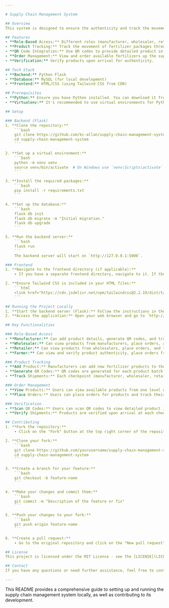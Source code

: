 ```yaml
---

# Supply Chain Management System

## Overview
This system is designed to ensure the authenticity and track the movement of fertilizer packages from manufacturers to suppliers, retailers, and farmers. It provides a seamless way to monitor the supply chain, using QR codes for tracking and verifying product information at each checkpoint.

## Features
- **Role-Based Access:** Different roles (manufacturer, wholesaler, retailer, farmer) with specific functionalities.
- **Product Tracking:** Track the movement of fertilizer packages through the supply chain.
- **QR Code Integration:** Use QR codes to provide detailed product information and verify authenticity.
- **Order Management:** View and order available fertilizers up the supply chain.
- **Verification:** Verify products upon arrival for authenticity.

## Tech Stack
- **Backend:** Python Flask
- **Database:** MySQL (for local development)
- **Frontend:** HTML/CSS (using Tailwind CSS from CDN)

## Prerequisites
- **Python:** Ensure you have Python installed. You can download it from [here](https://www.python.org/).
- **Virtualenv:** It's recommended to use virtual environments for Python projects. You can install it using `pip install virtualenv`.

## Setup

### Backend (Flask)
1. **Clone the repository:**
    ```bash
    git clone https://github.com/kc-allan/supply-chain-management-system.git
    cd supply-chain-management-system
    ```

2. **Set up a virtual environment:**
    ```bash
    python -m venv venv
    source venv/bin/activate  # On Windows use `venv\Scripts\activate`
    ```

3. **Install the required packages:**
    ```bash
    pip install -r requirements.txt
    ```

4. **Set up the database:**
    ```bash
    flask db init
    flask db migrate -m "Initial migration."
    flask db upgrade
    ```

5. **Run the backend server:**
    ```bash
    flask run
    ```
    The backend server will start on `http://127.0.0.1:5000`.

### Frontend
1. **Navigate to the frontend directory (if applicable):**
    - If you have a separate frontend directory, navigate to it. If the frontend files are integrated with Flask templates, skip this step.

2. **Ensure Tailwind CSS is included in your HTML files:**
    ```html
    <link href="https://cdn.jsdelivr.net/npm/tailwindcss@2.2.19/dist/tailwind.min.css" rel="stylesheet">
    ```

## Running the Project Locally
1. **Start the backend server (Flask):** Follow the instructions in the Backend section above.
2. **Access the application:** Open your web browser and go to `http://localhost:5000`.

## Key Functionalities

### Role-Based Access
- **Manufacturer:** Can add product details, generate QR codes, and track shipments to wholesalers.
- **Wholesaler:** Can view products from manufacturers, place orders, and track shipments to retailers.
- **Retailer:** Can view products from wholesalers, place orders, and track shipments to farmers.
- **Farmer:** Can view and verify product authenticity, place orders from retailers.

### Product Tracking
- **Add Product:** Manufacturers can add new fertilizer products to the system.
- **Generate QR Codes:** QR codes are generated for each product batch to ensure traceability.
- **Track Shipments:** Each checkpoint (manufacturer, wholesaler, retailer, farmer) can update the status of the shipments.

### Order Management
- **View Products:** Users can view available products from one level up in the supply chain.
- **Place Orders:** Users can place orders for products and track their status.

### Verification
- **Scan QR Codes:** Users can scan QR codes to view detailed product information and verify authenticity.
- **Verify Shipments:** Products are verified upon arrival at each checkpoint to ensure they are authentic and tamper-free.

## Contributing
1. **Fork the repository:**
    - Click on the "Fork" button at the top right corner of the repository page.

2. **Clone your fork:**
    ```bash
    git clone https://github.com/yourusername/supply-chain-management-system.git
    cd supply-chain-management-system
    ```

3. **Create a branch for your feature:**
    ```bash
    git checkout -b feature-name
    ```

4. **Make your changes and commit them:**
    ```bash
    git commit -m "Description of the feature or fix"
    ```

5. **Push your changes to your fork:**
    ```bash
    git push origin feature-name
    ```

6. **Create a pull request:**
    - Go to the original repository and click on the "New pull request" button.

## License
This project is licensed under the MIT License - see the [LICENSE](LICENSE) file for details.

## Contact
If you have any questions or need further assistance, feel free to contact us at [your-email@example.com](mailto:your-email@example.com).

---
```


This README provides a comprehensive guide to setting up and running the supply chain management system locally, as well as contributing to its development.
